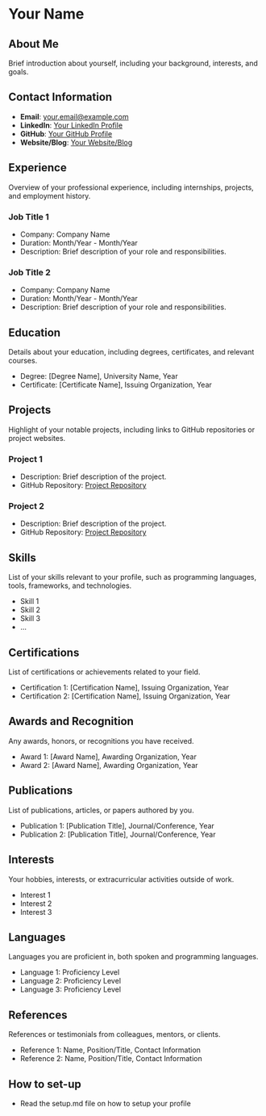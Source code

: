 # Your Name

## About Me

Brief introduction about yourself, including your background, interests, and goals.

## Contact Information

- **Email**: your.email@example.com
- **LinkedIn**: [Your LinkedIn Profile](https://www.linkedin.com/in/your-profile)
- **GitHub**: [Your GitHub Profile](https://github.com/your-username)
- **Website/Blog**: [Your Website/Blog](https://www.yourwebsite.com)


## Experience

Overview of your professional experience, including internships, projects, and employment history.

### Job Title 1
- Company: Company Name
- Duration: Month/Year - Month/Year
- Description: Brief description of your role and responsibilities.

### Job Title 2
- Company: Company Name
- Duration: Month/Year - Month/Year
- Description: Brief description of your role and responsibilities.

## Education

Details about your education, including degrees, certificates, and relevant courses.

- Degree: [Degree Name], University Name, Year
- Certificate: [Certificate Name], Issuing Organization, Year

## Projects

Highlight of your notable projects, including links to GitHub repositories or project websites.

### Project 1
- Description: Brief description of the project.
- GitHub Repository: [Project Repository](https://github.com/your-username/project-repo)

### Project 2
- Description: Brief description of the project.
- GitHub Repository: [Project Repository](https://github.com/your-username/project-repo)

## Skills

List of your skills relevant to your profile, such as programming languages, tools, frameworks, and technologies.

- Skill 1
- Skill 2
- Skill 3
- ...

## Certifications

List of certifications or achievements related to your field.

- Certification 1: [Certification Name], Issuing Organization, Year
- Certification 2: [Certification Name], Issuing Organization, Year

## Awards and Recognition

Any awards, honors, or recognitions you have received.

- Award 1: [Award Name], Awarding Organization, Year
- Award 2: [Award Name], Awarding Organization, Year

## Publications

List of publications, articles, or papers authored by you.

- Publication 1: [Publication Title], Journal/Conference, Year
- Publication 2: [Publication Title], Journal/Conference, Year

## Interests

Your hobbies, interests, or extracurricular activities outside of work.

- Interest 1
- Interest 2
- Interest 3

## Languages

Languages you are proficient in, both spoken and programming languages.

- Language 1: Proficiency Level
- Language 2: Proficiency Level
- Language 3: Proficiency Level

## References

References or testimonials from colleagues, mentors, or clients.

- Reference 1: Name, Position/Title, Contact Information
- Reference 2: Name, Position/Title, Contact Information

## How to set-up
- Read the setup.md file on how to setup your profile

